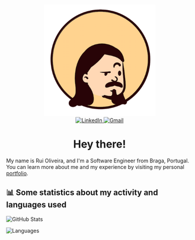 <!--
**priest110/priest110** is a ✨ _special_ ✨ repository because its `README.md` (this file) appears on your GitHub profile.

Here are some ideas to get you started:

- 🔭 I’m currently working on ...
- 🌱 I’m currently learning ...
- 👯 I’m looking to collaborate on ...
- 🤔 I’m looking for help with ...
- 💬 Ask me about ...
- 📫 How to reach me: ...
- 😄 Pronouns: ...
- ⚡ Fun fact: ...
-->

<div id="avatar" align="center">
  <img height="300px" src="https://raw.githubusercontent.com/priest110/priest110/main/mini_avatar.png" alt="Avatar"/>
</div>
<div id="logos" align="center">
  <a href="https://www.linkedin.com/in/ruinbcoliveira/">
    <img alt="LinkedIn" src="https://img.shields.io/badge/LinkedIn-0077B5?style=for-the-badge&logo=linkedin&logoColor=white" />
  </a>
  <a href="mailto:rui.nbc.oliveira@gmail.com">
    <img src="https://img.shields.io/badge/Gmail-D14836?style=for-the-badge&logo=gmail&logoColor=white" alt="Gmail"/>
  </a>
</div>
<div id="hi" align="center">
  <h1>Hey there!</h1>
</div>
<div>
  <span>My name is Rui Oliveira, and I'm a Software Engineer from Braga, Portugal. You can learn more about me and my experience by visiting my personal <a href="https://priest110.github.io/">portfolio</a>. </span>
</div>

## :bar_chart: Some statistics about my activity and languages used
<div>
  <img alt="GitHub Stats" src="https://github-readme-stats.vercel.app/api?username=priest110&show_icons=true&theme=dark&include_all_commits=true&count_private=true" />
  <p/>
  <img style="height: 195px !important"  alt="Languages" src="https://github-readme-stats.vercel.app/api/top-langs/?username=priest110&layout=compact&theme=dark" />
</div>
